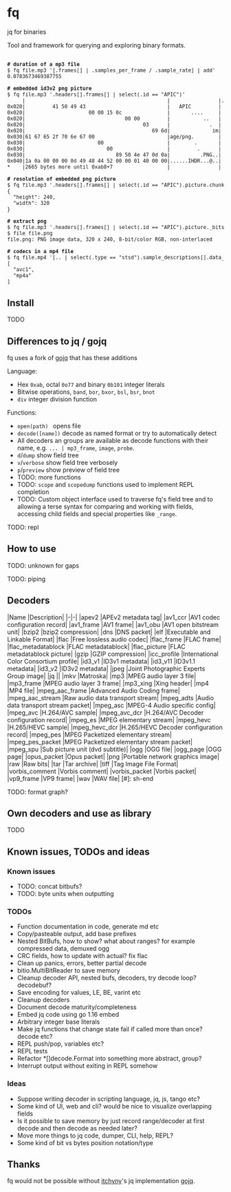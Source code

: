 # fq

jq for binaries

Tool and framework for querying and exploring binary formats.

##

<sub>
<pre sh>
<b># duration of a mp3 file</b> 
$ fq file.mp3 '[.frames[] | .samples_per_frame / .sample_rate] | add' 
0.0783673469387755
 
<b># embedded id3v2 png picture</b> 
$ fq file.mp3 '.headers[].frames[] | select(.id == "APIC")' 
     |                                               |                |.headers[0].frames[1]:
0x020|         41 50 49 43                           |   APIC         |  id: "APIC" (Attached picture)
0x020|                     00 00 15 0c               |       ....     |  size: 2700
0x020|                                 00 00         |           ..   | -flags:
0x020|                                       03      |             .  |  text_encoding: UTF-8 (3)
0x020|                                          69 6d|              im|  mime_type: "image/png"
0x030|61 67 65 2f 70 6e 67 00                        |age/png.        |
0x030|                        00                     |        .       |  picture_type: 0
0x030|                           00                  |         .      |  description: ""
0x030|                              89 50 4e 47 0d 0a|          .PNG..| -picture: png
0x040|1a 0a 00 00 00 0d 49 48 44 52 00 00 01 40 00 00|......IHDR...@..|
*    |2665 bytes more until 0xab8+7                  |                |
 
<b># resolution of embedded png picture</b> 
$ fq file.mp3 '.headers[].frames[] | select(.id == "APIC").picture.chunks[] | select(.type == "IHDR") | {width, height}' 
{
  "height": 240,
  "width": 320
}
 
<b># extract png</b> 
$ fq file.mp3 '.headers[].frames[] | select(.id == "APIC").picture._bits' > file.png 
$ file file.png 
file.png: PNG image data, 320 x 240, 8-bit/color RGB, non-interlaced
 
<b># codecs in a mp4 file</b> 
$ fq file.mp4 '[.. | select(.type == "stsd").sample_descriptions[].data_format]' 
[
  "avc1",
  "mp4a"
]
</pre>
</sub>

## Install

TODO

## Differences to jq / gojq

fq uses a fork of [gojq](https://github.com/itchyny/gojq) that has these additions

Language:

- Hex `0xab`, octal `0o77` and binary `0b101` integer literals
- Bitwise operations, `band`, `bor`, `bxor`, `bsl`, `bsr`, `bnot`
- `div` integer division function

Functions:

- `open(path) ` opens file
- `decode([name])` decode as named format or try to automatically detect
- All decoders an groups are available as decode functions with their name, e.g. `... | mp3_frame`, `image`, `probe`.
- `d`/`dump` show field tree
- `v`/`verbose` show field tree verbosely
- `p`/`preview` show preview of field tree
- TODO: more functions
- TODO: `scope` and `scopedump` functions used to implement REPL completion
- TODO: Custom object interface used to traverse fq's field tree and to allowing a terse
syntax for comparing and working with fields, accessing child fields and special properties like `_range`.

TODO: repl

## How to use

TODO: unknown for gaps

TODO: piping

## Decoders

[./decoders_markdown.jq]: sh-start
|Name               |Description|
|-|-|
|apev2              |APEv2 metadata tag|
|av1_ccr            |AV1 codec configuration record|
|av1_frame          |AV1 frame|
|av1_obu            |AV1 open bitstream unit|
|bzip2              |bzip2 compression|
|dns                |DNS packet|
|elf                |Executable and Linkable Format|
|flac               |Free lossless audio codec|
|flac_frame         |FLAC frame|
|flac_metadatablock |FLAC metadatablock|
|flac_picture       |FLAC metadatablock picture|
|gzip               |GZIP compression|
|icc_profile        |International Color Consortium profile|
|id3_v1             |ID3v1 metadata|
|id3_v11            |ID3v1.1 metadata|
|id3_v2             |ID3v2 metadata|
|jpeg               |Joint Photographic Experts Group image|
|jq                 ||
|mkv                |Matroska|
|mp3                |MPEG audio layer 3 file|
|mp3_frame          |MPEG audio layer 3 frame|
|mp3_xing           |Xing header|
|mp4                |MP4 file|
|mpeg_aac_frame     |Advanced Audio Coding frame|
|mpeg_aac_stream    |Raw audio data transport stream|
|mpeg_adts          |Audio data transport stream packet|
|mpeg_asc           |MPEG-4 Audio specific config|
|mpeg_avc           |H.264/AVC sample|
|mpeg_avc_dcr       |H.264/AVC Decoder configuration record|
|mpeg_es            |MPEG elementary stream|
|mpeg_hevc          |H.265/HEVC sample|
|mpeg_hevc_dcr      |H.265/HEVC Decoder configuration record|
|mpeg_pes           |MPEG Packetized elementary stream|
|mpeg_pes_packet    |MPEG Packetized elementary stream packet|
|mpeg_spu           |Sub picture unit (dvd subtitle)|
|ogg                |OGG file|
|ogg_page           |OGG page|
|opus_packet        |Opus packet|
|png                |Portable network graphics image|
|raw                |Raw bits|
|tar                |Tar archive|
|tiff               |Tag Image File Format|
|vorbis_comment     |Vorbis comment|
|vorbis_packet      |Vorbis packet|
|vp9_frame          |VP9 frame|
|wav                |WAV file|
[#]: sh-end

TODO: format graph?

## Own decoders and use as library

TODO

## Known issues, TODOs and ideas

### Known issues

- TODO: concat bitbufs?
- TODO: byte units when outputting

### TODOs

- Function documentation in code, generate md etc
- Copy/pasteable output, add base prefixes
- Nested BitBufs, how to show? what about ranges? for example compressed data, demuxed ogg
- CRC fields, how to update with actual? fix flac
- Clean up panics, errors, better partial decode
- bitio.MultiBitReader to save memory
- Cleanup decoder API, nested bufs, decoders, try decode loop? decodebuf?
- Save encoding for values, LE, BE, varint etc
- Cleanup decoders
- Document decode maturity/completeness
- Embed jq code using go 1.16 embed
- Arbitrary integer base literals
- Make jq functions that change state fail if called more than once? decode etc?
- REPL push/pop, variables etc?
- REPL tests
- Refactor *[]decode.Format into something more abstract, group?
- Interrupt output without exiting in REPL somehow

### Ideas

- Suppose writing decoder in scripting language, jq, js, tango etc?
- Some kind of UI, web and cli? would be nice to visualize overlapping fields
- Is it possible to save memory by just record range/decoder at first decode and
then decode as needed later?
- Move more things to jq code, dumper, CLI, help, REPL?
- Some kind of bit vs bytes position notation/type

## Thanks

fq would not be possible without [itchyny](https://github.com/itchyny)'s
jq implementation [gojq](https://github.com/itchyny/gojq).
